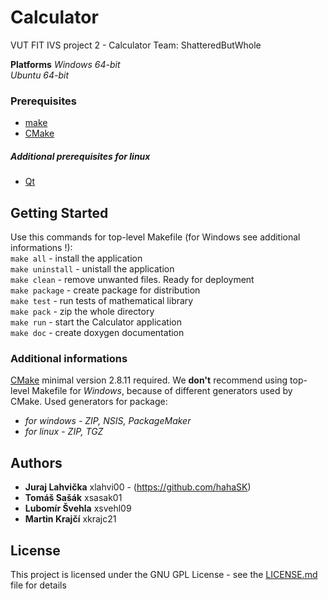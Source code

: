 ﻿# Calculator
VUT FIT IVS project 2 - Calculator
Team: ShatteredButWhole

**Platforms** 
_Windows 64-bit_  
_Ubuntu 64-bit_  

### Prerequisites
* [make](https://www.gnu.org/software/make/)
* [CMake](https://cmake.org/)
##### _Additional prerequisites for linux_
* [Qt](http://doc.qt.io/qt-5/linux.html)

## Getting Started
Use this commands for top-level Makefile (for Windows see additional informations !):  
```make all``` - install the application <br />
```make uninstall``` - unistall the application <br />
```make clean``` - remove unwanted files. Ready for deployment <br />
```make package``` - create package for distribution <br />
```make test``` - run tests of mathematical library <br />
```make pack``` - zip the whole directory  
```make run``` - start the Calculator application <br />
```make doc``` - create doxygen documentation

### Additional informations
[CMake](https://cmake.org/) minimal version 2.8.11 required.
We **don't** recommend using top-level Makefile for _Windows_, because of different generators used by CMake.
Used generators for package:
* _for windows_ - *ZIP, NSIS, PackageMaker* 
* _for linux_ -   *ZIP, TGZ*

## Authors
* **Juraj Lahvička** 	xlahvi00 - (https://github.com/hahaSK)
* **Tomáš Sašák** 	xsasak01
* **Lubomír Švehla** 	xsvehl09
* **Martin Krajčí** 	xkrajc21

## License

This project is licensed under the GNU GPL License - see the [LICENSE.md](LICENSE.md) file for details 
	
 
